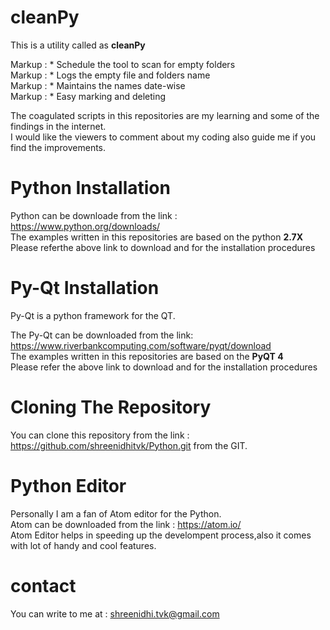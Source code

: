 # cleanPy
This is a utility called as **cleanPy**</br>

 Markup : *  Schedule the tool to scan for empty folders</br>
 Markup : *  Logs the empty file and folders name</br>
 Markup : *  Maintains the names date-wise</br>
 Markup : *  Easy marking and deleting</br>



The coagulated scripts in this repositories are my learning and some of the findings in the internet.</br>
I would like the viewers to comment about my coding also guide me if you find the improvements.</br>

  # Python Installation

  Python can be downloade from  the link : https://www.python.org/downloads/</br>
  The examples written in this repositories are based on the python **2.7X**</br>
  Please referthe above link to download and for the installation procedures</br>

  # Py-Qt Installation

  Py-Qt is a python framework for the QT.</br>

  The Py-Qt can be downloaded from the link: https://www.riverbankcomputing.com/software/pyqt/download </br>
  The examples written in this repositories are based on the **PyQT 4**</br>
  Please refer the above link to download and for the installation procedures</br>

  # Cloning The Repository

  You can clone this repository from the link : https://github.com/shreenidhitvk/Python.git from the GIT.</br>

  # Python Editor

  Personally I am a fan of Atom editor for the Python.</br>
  Atom can be downloaded from the link : https://atom.io/</br>
  Atom Editor helps in speeding up the develompent process,also it comes with lot of handy and cool features.</br>



  # contact
  You can write to me at : shreenidhi.tvk@gmail.com</br>
